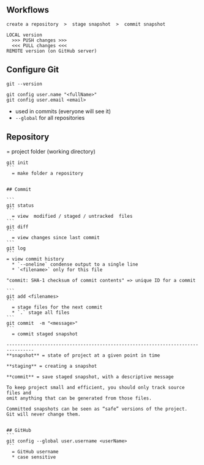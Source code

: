 ## Workflows
```
create a repository  >  stage snapshot  >  commit snapshot
```
```
LOCAL version 
  >>> PUSH changes >>> 
  <<< PULL changes <<< 
REMOTE version (on GitHub server)
```


## Configure Git
```
git --version
```
```
git config user.name "<fullName>"
git config user.email <email>
```
  * used in commits (everyone will see it)
  * `--global` for all repositories
  

## Repository

= project folder (working directory)
 
````
git init
```
  = make folder a repository
  

## Commit

```
git status
```
  = view  modified / staged / untracked  files 
```
git diff
```
  = view changes since last commit
```
git log  
```
= view commit history
  * `--oneline` condense output to a single line
  * `<filename>` only for this file

"commit: SHA-1 checksum of commit contents" => unique ID for a commit  

```
git add <filenames>
```
  = stage files for the next commit
  * `.` stage all files
```
git commit  -m "<message>"
```
  = commit staged snapshot

--------------------------------------------------------------------------------
**snapshot** = state of project at a given point in time

**staging** = creating a snapshot 

**commit** = save staged snapshot, with a descriptive message

To keep project small and efficient, you should only track source files and 
omit anything that can be generated from those files.

Committed snapshots can be seen as “safe” versions of the project. 
Git will never change them. 


## GitHub
```
git config --global user.username <userName>
```
  = GitHub username
  * case sensitive
